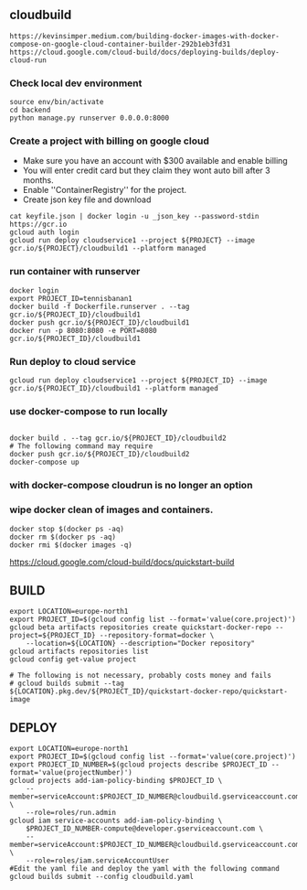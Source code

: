 ## cloudbuild
```
https://kevinsimper.medium.com/building-docker-images-with-docker-compose-on-google-cloud-container-builder-292b1eb3fd31
https://cloud.google.com/cloud-build/docs/deploying-builds/deploy-cloud-run
```

### Check local dev environment 
```
source env/bin/activate
cd backend
python manage.py runserver 0.0.0.0:8000
```

### Create a project with billing on google cloud
- Make sure you have an account with $300 available and enable billing
- You will enter credit card but they claim they wont auto bill after 3 months.
- Enable ''ContainerRegistry'' for the project.
- Create json key file and download
```
cat keyfile.json | docker login -u _json_key --password-stdin https://gcr.io
gcloud auth login
gcloud run deploy cloudservice1 --project ${PROJECT} --image gcr.io/${PROJECT}/cloudbuild1 --platform managed
```

### run container with runserver 
```
docker login
export PROJECT_ID=tennisbanan1
docker build -f Dockerfile.runserver . --tag gcr.io/${PROJECT_ID}/cloudbuild1
docker push gcr.io/${PROJECT_ID}/cloudbuild1
docker run -p 8080:8080 -e PORT=8080   gcr.io/${PROJECT_ID}/cloudbuild1
```

### Run deploy to cloud service
```
gcloud run deploy cloudservice1 --project ${PROJECT_ID} --image gcr.io/${PROJECT_ID}/cloudbuild1 --platform managed
```

### use docker-compose to run locally
```

docker build . --tag gcr.io/${PROJECT_ID}/cloudbuild2
# The following command may require 
docker push gcr.io/${PROJECT_ID}/cloudbuild2
docker-compose up
```

### with docker-compose cloudrun is no longer an option


### wipe docker clean of images and containers.
```
docker stop $(docker ps -aq)
docker rm $(docker ps -aq)
docker rmi $(docker images -q)
```

https://cloud.google.com/cloud-build/docs/quickstart-build

## BUILD 
```
export LOCATION=europe-north1
export PROJECT_ID=$(gcloud config list --format='value(core.project)')
gcloud beta artifacts repositories create quickstart-docker-repo --project=${PROJECT_ID} --repository-format=docker \
    --location=${LOCATION} --description="Docker repository"
gcloud artifacts repositories list
gcloud config get-value project

# The following is not necessary, probably costs money and fails
# gcloud builds submit --tag ${LOCATION}.pkg.dev/${PROJECT_ID}/quickstart-docker-repo/quickstart-image
```

## DEPLOY
```
export LOCATION=europe-north1
export PROJECT_ID=$(gcloud config list --format='value(core.project)')
export PROJECT_ID_NUMBER=$(gcloud projects describe $PROJECT_ID --format='value(projectNumber)')
gcloud projects add-iam-policy-binding $PROJECT_ID \
    --member=serviceAccount:$PROJECT_ID_NUMBER@cloudbuild.gserviceaccount.com \
    --role=roles/run.admin
gcloud iam service-accounts add-iam-policy-binding \
    $PROJECT_ID_NUMBER-compute@developer.gserviceaccount.com \
    --member=serviceAccount:$PROJECT_ID_NUMBER@cloudbuild.gserviceaccount.com \
    --role=roles/iam.serviceAccountUser
#Edit the yaml file and deploy the yaml with the following command
gcloud builds submit --config cloudbuild.yaml
```
